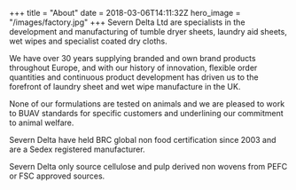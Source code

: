 +++
title = "About"
date = 2018-03-06T14:11:32Z
hero_image = "/images/factory.jpg"
+++
Severn Delta Ltd are specialists in the development and manufacturing of tumble dryer sheets, laundry aid sheets, wet wipes and specialist coated dry cloths.

We have over 30 years supplying branded and own brand products throughout Europe, and with our history of innovation, flexible order quantities and continuous product development has driven us to the forefront of laundry sheet and wet wipe manufacture in the UK.

None of our formulations are tested on animals and we are pleased to work to BUAV standards for specific customers and underlining our commitment to animal welfare.

Severn Delta have held BRC global non food certification since 2003 and are a Sedex registered manufacturer.

Severn Delta only source cellulose and pulp derived non wovens from PEFC or FSC approved sources.
